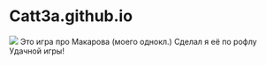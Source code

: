 # Catt3a.github.io
![](https://github.com/{username}/{repository}/raw/{branch}/{path}/image.png)
Это игра про Макарова (моего однокл.)
Сделал я её по рофлу
Удачной игры!
